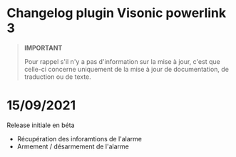 # Changelog plugin Visonic powerlink 3

>**IMPORTANT**
>
>Pour rappel s'il n'y a pas d'information sur la mise à jour, c'est que celle-ci concerne uniquement de la mise à jour de documentation, de traduction ou de texte.

# 15/09/2021
Release initiale en béta
- Récupération des inforamtions de l'alarme
- Armement / désarmement de l'alarme